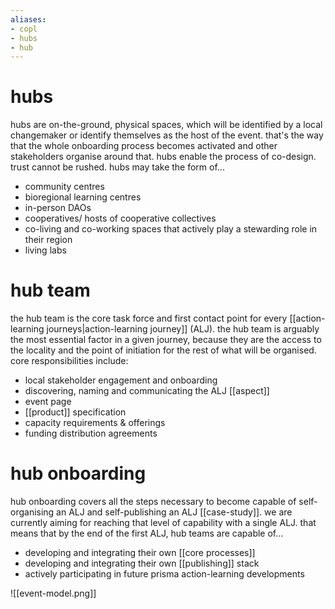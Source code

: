 ```yaml
---
aliases:
- copl
- hubs
- hub
---
```


# hubs
hubs are on-the-ground, physical spaces, which will be identified by a local changemaker or identify themselves as the host of the event. that's the way that the whole onboarding process becomes activated and other stakeholders organise around that. hubs enable the process of co-design. trust cannot be rushed. hubs may take the form of...

- community centres
- bioregional learning centres
- in-person DAOs
- cooperatives/ hosts of cooperative collectives
- co-living and co-working spaces that actively play a stewarding role in their region
- living labs
# hub team
the hub team is the core task force and first contact point for every [[action-learning journeys|action-learning journey]] (ALJ). the hub team is arguably the most essential factor in a given journey, because they are the access to the locality and the point of initiation for the rest of what will be organised. core responsibilities include:

- local stakeholder engagement and onboarding
- discovering, naming and communicating the ALJ [[aspect]]
- event page
- [[product]] specification 
- capacity requirements & offerings
- funding distribution agreements
# hub onboarding
hub onboarding covers all the steps necessary to become capable of self-organising an ALJ and self-publishing an ALJ [[case-study]]. we are currently aiming for reaching that level of capability with a single ALJ. that means that by the end of the first ALJ, hub teams are capable of... 

- developing and integrating their own [[core processes]]
- developing and integrating their own [[publishing]] stack 
- actively participating in future prisma action-learning developments

![[event-model.png]]